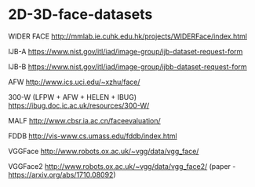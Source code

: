 # 2D-3D-face-datasets


WIDER FACE
http://mmlab.ie.cuhk.edu.hk/projects/WIDERFace/index.html

IJB-A
https://www.nist.gov/itl/iad/image-group/ijb-dataset-request-form

IJB-B
https://www.nist.gov/itl/iad/image-group/ijbb-dataset-request-form

AFW
http://www.ics.uci.edu/~xzhu/face/

300-W (LFPW + AFW + HELEN + IBUG)
https://ibug.doc.ic.ac.uk/resources/300-W/

MALF
http://www.cbsr.ia.ac.cn/faceevaluation/

FDDB
http://vis-www.cs.umass.edu/fddb/index.html

VGGFace
http://www.robots.ox.ac.uk/~vgg/data/vgg_face/

VGGFace2
http://www.robots.ox.ac.uk/~vgg/data/vgg_face2/
(paper - https://arxiv.org/abs/1710.08092)

